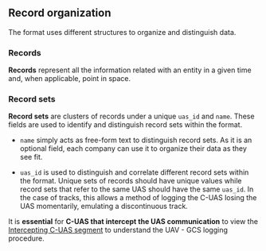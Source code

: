 ## Record organization
The format uses different structures to organize and distinguish data.

### Records
**Records** represent all the information related with an entity in a given time
and, when applicable, point in space.

### Record sets
**Record sets** are clusters of records under a unique `uas_id` and `name`.
These fields are used to identify and distinguish record sets within the format.

- `name` simply acts as free-form text to distinguish record sets. 
As it is an optional field, each company can use it to organize their data
as they see fit.

- `uas_id` is used to distinguish and correlate different record sets within the format.
Unique sets of records should have unique values while record sets that refer to 
the same UAS should have the same `uas_id`. In the case of tracks, this allows a method 
of logging the C-UAS losing the UAS momentarily, emulating a discontinuous track.

It is **essential** for **C-UAS that intercept the UAS communication** to view the 
[Intercepting C-UAS segment](../common_uses/intercepting.md) to understand the
UAV - GCS logging procedure. 

[^1]: Record sets refers to both track and detection set elements (inside `detection` and `tracks`).